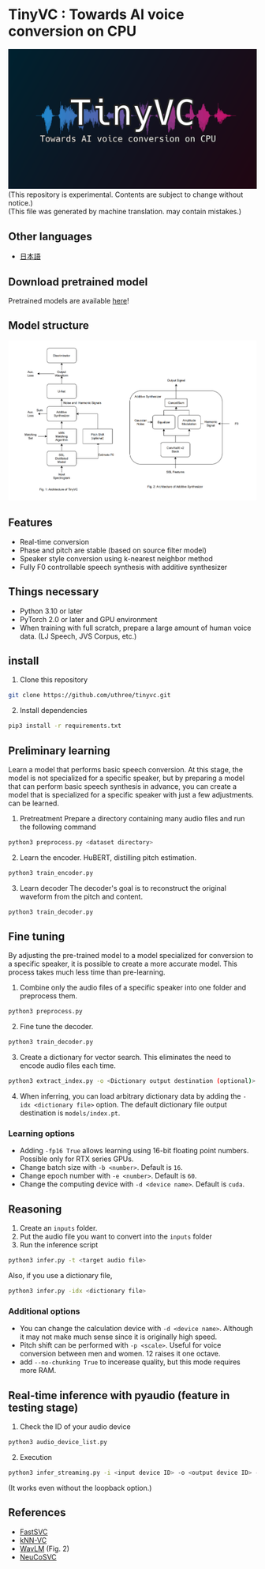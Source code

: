 # TinyVC : Towards AI voice conversion on CPU
![](./images/tinyvc_logo.png)
(This repository is experimental. Contents are subject to change without notice.)  
(This file was generated by machine translation. may contain mistakes.)

## Other languages
- [日本語](./documents/readme_ja.md)

## Download pretrained model
Pretrained models are available [here](https://huggingface.co/uthree/tinyvc/tree/main)!

## Model structure
![](./images/tinyvc_architecture.png)

## Features
- Real-time conversion
- Phase and pitch are stable (based on source filter model)
- Speaker style conversion using k-nearest neighbor method
- Fully F0 controllable speech synthesis with additive synthesizer

## Things necessary
- Python 3.10 or later
- PyTorch 2.0 or later and GPU environment
- When training with full scratch, prepare a large amount of human voice data. (LJ Speech, JVS Corpus, etc.)

## install
1. Clone this repository
```sh
git clone https://github.com/uthree/tinyvc.git
````
2. Install dependencies
```sh
pip3 install -r requirements.txt
````

## Preliminary learning
Learn a model that performs basic speech conversion. At this stage, the model is not specialized for a specific speaker, but by preparing a model that can perform basic speech synthesis in advance, you can create a model that is specialized for a specific speaker with just a few adjustments. can be learned.

1. Pretreatment
Prepare a directory containing many audio files and run the following command
```sh
python3 preprocess.py <dataset directory>
````

2. Learn the encoder.
HuBERT, distilling pitch estimation.
```sh
python3 train_encoder.py
````

3. Learn decoder
The decoder's goal is to reconstruct the original waveform from the pitch and content.

```sh
python3 train_decoder.py
````

## Fine tuning
By adjusting the pre-trained model to a model specialized for conversion to a specific speaker, it is possible to create a more accurate model. This process takes much less time than pre-learning.
1. Combine only the audio files of a specific speaker into one folder and preprocess them.
```sh
python3 preprocess.py
````

2. Fine tune the decoder.
```sh
python3 train_decoder.py
````
3. Create a dictionary for vector search. This eliminates the need to encode audio files each time.
```sh
python3 extract_index.py -o <Dictionary output destination (optional)>
````
4. When inferring, you can load arbitrary dictionary data by adding the `-idx <dictionary file>` option.
The default dictionary file output destination is `models/index.pt`.

### Learning options
- Adding `-fp16 True` allows learning using 16-bit floating point numbers. Possible only for RTX series GPUs.
- Change batch size with `-b <number>`. Default is `16`.
- Change epoch number with `-e <number>`. Default is `60`.
- Change the computing device with `-d <device name>`. Default is `cuda`.

## Reasoning
1. Create an `inputs` folder.
2. Put the audio file you want to convert into the `inputs` folder
3. Run the inference script
```sh
python3 infer.py -t <target audio file>
````
Also, if you use a dictionary file,
```sh
python3 infer.py -idx <dictionary file>
````

### Additional options
- You can change the calculation device with `-d <device name>`. Although it may not make much sense since it is originally high speed.
- Pitch shift can be performed with `-p <scale>`. Useful for voice conversion between men and women. 12 raises it one octave.
- add `--no-chunking True` to incerease quality, but this mode requires more RAM.

## Real-time inference with pyaudio (feature in testing stage)
1. Check the ID of your audio device
```sh
python3 audio_device_list.py
````

2. Execution
```sh
python3 infer_streaming.py -i <input device ID> -o <output device ID> -l <loopback device ID> -t <target audio file>
````
(It works even without the loopback option.)

## References
- [FastSVC](https://arxiv.org/abs/2011.05731)
- [kNN-VC](https://arxiv.org/abs/2305.18975)
- [WavLM](https://arxiv.org/pdf/2110.13900.pdf) (Fig. 2)
- [NeuCoSVC](https://arxiv.org/abs/2312.04919)